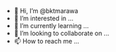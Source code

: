 - 👋 Hi, I’m @bktmarawa
- 👀 I’m interested in ...
- 🌱 I’m currently learning ...
- 💞️ I’m looking to collaborate on ...
- 📫 How to reach me ...

<!---
bktmarawa/bktmarawa is a ✨ special ✨ repository because its `README.md` (this file) appears on your GitHub profile.
You can click the Preview link to take a look at your changes.
--->
